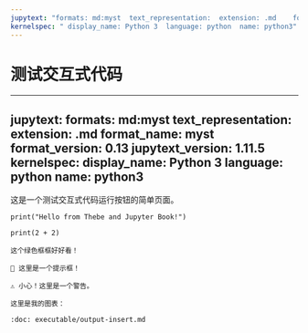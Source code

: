 ```yaml
---
jupytext: "formats: md:myst  text_representation:  extension: .md    format_name: myst    format_version: 0.13    jupytext_version: 1.11.5"
kernelspec: " display_name: Python 3  language: python  name: python3"
---
```

# 测试交互式代码

---
jupytext:
  formats: md:myst
  text_representation:
    extension: .md
    format_name: myst
    format_version: 0.13
    jupytext_version: 1.11.5
kernelspec:
  display_name: Python 3
  language: python
  name: python3
---

这是一个测试交互式代码运行按钮的简单页面。

```{code-cell}
print("Hello from Thebe and Jupyter Book!")
```

```{code-cell}
print(2 + 2)
```


```{seealso}
这个绿色框框好好看！
```


```{note}
📌 这里是一个提示框！

```



```{warning}
⚠️ 小心！这里是一个警告。
```


```{note}
这里是我的图表：
```

```{glue} sorted_means_fig
:doc: executable/output-insert.md
```


